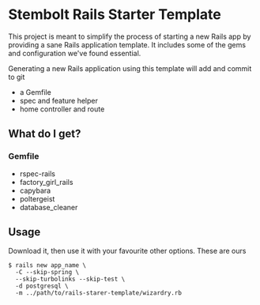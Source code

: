 # Stembolt Rails Starter Template

This project is meant to simplify the process of starting a new Rails app by
providing a sane Rails application template. It includes some of the gems and
configuration we've found essential.

Generating a new Rails application using this template will add and commit to git
* a Gemfile
* spec and feature helper
* home controller and route

## What do I get?

### Gemfile

* rspec-rails
* factory_girl_rails
* capybara
* poltergeist
* database_cleaner

## Usage

Download it, then use it with your favourite other options. These are ours

```shell
$ rails new app_name \
  -C --skip-spring \
  --skip-turbolinks --skip-test \
  -d postgresql \
  -m ../path/to/rails-starer-template/wizardry.rb
```

